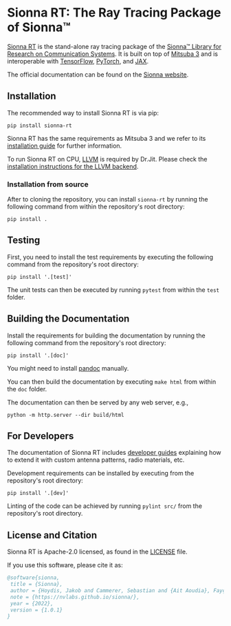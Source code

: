 <!--
SPDX-FileCopyrightText: Copyright (c) 2021-2025 NVIDIA CORPORATION & AFFILIATES. All rights reserved.
SPDX-License-Identifier: Apache-2.0
-->
# Sionna RT: The Ray Tracing Package of Sionna&trade;

[Sionna RT](https://nvlabs.github.io/sionna-rt) is the stand-alone ray tracing package of the [Sionna&trade; Library for Research
on Communication Systems](https://github.com/NVlabs/sionna).
It is built on top of [Mitsuba 3](https://github.com/mitsuba-renderer/mitsuba3) and is interoperable with
[TensorFlow](https://www.tensorflow.org/), [PyTorch](https://pytorch.org/), and [JAX](https://jax.readthedocs.io/en/latest/index.html).

The official documentation can be found on the [Sionna
website](https://nvlabs.github.io/sionna/).


## Installation

The recommended way to install Sionna RT is via pip:

```
pip install sionna-rt
```

Sionna RT has the same requirements as Mitsuba 3 and we refer to its
[installation guide](https://mitsuba.readthedocs.io/en/stable/) for further information.

To run Sionna RT on CPU, [LLVM](https://llvm.org) is required by Dr.Jit. 
Please check the [installation instructions for the LLVM backend](https://drjit.readthedocs.io/en/latest/what.html#backends).

### Installation from source
After to cloning the repository, you can install
``sionna-rt`` by running the following command from within the repository's root directory:

```
pip install .
```


## Testing
First, you need to install the test requirements by executing the
following command from the repository's root directory:

```
pip install '.[test]'
```

The unit tests can then be executed by running ``pytest`` from within the
``test`` folder.

## Building the Documentation
Install the requirements for building the documentation by running the following
command from the repository's root directory:

```
pip install '.[doc]'
```

You might need to install [pandoc](https://pandoc.org) manually.

You can then build the documentation by executing ``make html`` from within the ``doc`` folder.

The documentation can then be served by any web server, e.g.,

```
python -m http.server --dir build/html
```

## For Developers

The documentation of Sionna RT includes [developer guides](https://nvlabs.github.io/sionna/rt/developer/developer.html)
explaining how to extend it with custom antenna patterns, radio materials, etc.

Development requirements can be installed by executing from the repository's root directory:

```
pip install '.[dev]'
```

Linting of the code can be achieved by running ```pylint src/``` from the
repository's root directory.

## License and Citation

Sionna RT is Apache-2.0 licensed, as found in the [LICENSE](https://github.com/nvlabs/sionna-rt/blob/main/LICENSE) file.

If you use this software, please cite it as:
```bibtex
@software{sionna,
 title = {Sionna},
 author = {Hoydis, Jakob and Cammerer, Sebastian and {Ait Aoudia}, Fayçal and Nimier-David, Merlin and Maggi, Lorenzo and Marcus, Guillermo and Vem, Avinash and Keller, Alexander},
 note = {https://nvlabs.github.io/sionna/},
 year = {2022},
 version = {1.0.1}
}
```
